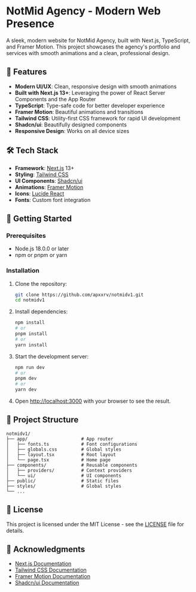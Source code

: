 # NotMid Agency - Modern Web Presence

A sleek, modern website for NotMid Agency, built with Next.js, TypeScript, and Framer Motion. This project showcases the agency's portfolio and services with smooth animations and a clean, professional design.

## 🚀 Features

- **Modern UI/UX**: Clean, responsive design with smooth animations
- **Built with Next.js 13+**: Leveraging the power of React Server Components and the App Router
- **TypeScript**: Type-safe code for better developer experience
- **Framer Motion**: Beautiful animations and transitions
- **Tailwind CSS**: Utility-first CSS framework for rapid UI development
- **Shadcn/ui**: Beautifully designed components
- **Responsive Design**: Works on all device sizes

## 🛠️ Tech Stack

- **Framework**: [Next.js](https://nextjs.org/) 13+
- **Styling**: [Tailwind CSS](https://tailwindcss.com/)
- **UI Components**: [Shadcn/ui](https://ui.shadcn.com/)
- **Animations**: [Framer Motion](https://www.framer.com/motion/)
- **Icons**: [Lucide React](https://lucide.dev/)
- **Fonts**: Custom font integration

## 🚀 Getting Started

### Prerequisites

- Node.js 18.0.0 or later
- npm or pnpm or yarn

### Installation

1. Clone the repository:
   ```bash
   git clone https://github.com/apxxrv/notmidv1.git
   cd notmidv1
   ```

2. Install dependencies:
   ```bash
   npm install
   # or
   pnpm install
   # or
   yarn install
   ```

3. Start the development server:
   ```bash
   npm run dev
   # or
   pnpm dev
   # or
   yarn dev
   ```

4. Open [http://localhost:3000](http://localhost:3000) with your browser to see the result.

## 🎨 Project Structure

```
notmidv1/
├── app/                    # App router
│   ├── fonts.ts            # Font configurations
│   ├── globals.css         # Global styles
│   ├── layout.tsx          # Root layout
│   └── page.tsx            # Home page
├── components/             # Reusable components
│   ├── providers/          # Context providers
│   └── ui/                 # UI components
├── public/                 # Static files
├── styles/                 # Global styles
└── ...
```

## 📝 License

This project is licensed under the MIT License - see the [LICENSE](LICENSE) file for details.

## 🙏 Acknowledgments

- [Next.js Documentation](https://nextjs.org/docs)
- [Tailwind CSS Documentation](https://tailwindcss.com/docs)
- [Framer Motion Documentation](https://www.framer.com/motion/)
- [Shadcn/ui Documentation](https://ui.shadcn.com/docs)

